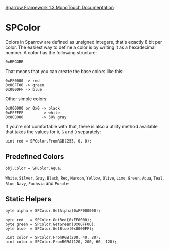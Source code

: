 [Sparrow Framework 1.3 MonoTouch Documentation](../index.md) 
# SPColor

Colors in Sparrow are defined as unsigned integers, that's exactly 8 bit per color. The easiest way to define a color is by writing it as a hexadecimal number. A color has the following structure:
 
	0xRRGGBB
 
That means that you can create the base colors like this:
 
	0xFF0000 -> red
 	0x00FF00 -> green
 	0x0000FF -> blue
 
Other simple colors:
 
	0x000000 or 0x0 -> black
	0xFFFFFF        -> white
	0x808080        -> 50% gray
 
If you're not comfortable with that, there is also a utility method available that takes the values for `R`, `G` and `B` separately:
 
	uint red = SPColor.FromRGB(255, 0, 0);

## Predefined Colors

	obj.Color = SPColor.Aqua;
	
`White`, `Silver`, `Gray`, `Black`, `Red`, `Maroon`, `Yellow`, `Olive`, `Lime`, `Green`, `Aqua`, `Teal`, `Blue`, `Navy`, `Fuchsia` and `Purple`

## Static Helpers

	byte alpha = SPColor.GetAlpha(0xFF000000);
	
	byte red   = SPColor.GetRed(0xFF0000);
	byte green = SPColor.GetGreen(0x00FF00);
	byte blue  = SPColor.GetBlue(0x0000FF);
	
	uint color = SPColor.FromRGB(200, 40, 80);
	uint color = SPColor.FromRGBA(120, 200, 60, 128);

